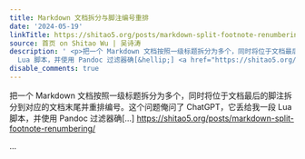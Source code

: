 ```yaml
---
title: Markdown 文档拆分与脚注编号重排
date: '2024-05-19'
linkTitle: https://shitao5.org/posts/markdown-split-footnote-renumbering/
source: 首页 on Shitao Wu | 吴诗涛
description: ' <p>把一个 Markdown 文档按照一级标题拆分为多个，同时将位于文档最后的脚注拆分到对应的文档末尾并重排编号。这个问题俺问了 ChatGPT，它丢给我一段
  Lua 脚本，并使用 Pandoc 过滤器确[&hellip;] <a href="https://shitao5.org/posts/markdown-split-footnote-renumbering/">https://shitao5.org/posts/markdown-split-footnote-renumbering/</a></p>  ...'
disable_comments: true
---
```

 <p>把一个 Markdown 文档按照一级标题拆分为多个，同时将位于文档最后的脚注拆分到对应的文档末尾并重排编号。这个问题俺问了 ChatGPT，它丢给我一段 Lua 脚本，并使用 Pandoc 过滤器确[&hellip;] <a href="https://shitao5.org/posts/markdown-split-footnote-renumbering/">https://shitao5.org/posts/markdown-split-footnote-renumbering/</a></p>  ...